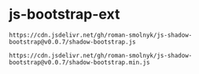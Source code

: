 # js-bootstrap-ext

```
https://cdn.jsdelivr.net/gh/roman-smolnyk/js-shadow-bootstrap@v0.0.7/shadow-bootstrap.js
```

```
https://cdn.jsdelivr.net/gh/roman-smolnyk/js-shadow-bootstrap@v0.0.7/shadow-bootstrap.min.js
```
